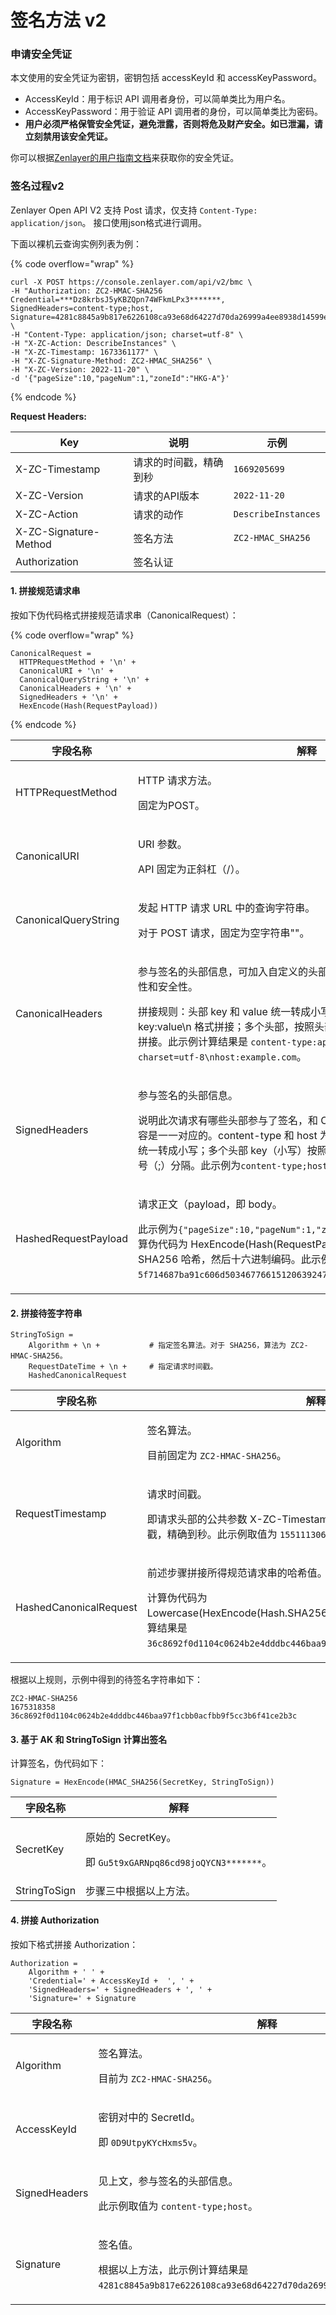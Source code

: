 # 签名方法 v2

### 申请安全凭证

本文使用的安全凭证为密钥，密钥包括 accessKeyId 和 accessKeyPassword。

* AccessKeyId：用于标识 API 调用者身份，可以简单类比为用户名。
* AccessKeyPassword：用于验证 API 调用者的身份，可以简单类比为密码。
* **用户必须严格保管安全凭证，避免泄露，否则将危及财产安全。如已泄漏，请立刻禁用该安全凭证。**

你可以根据[Zenlayer的用户指南文档](https://support.zenlayer.com/s/reference-page?language=en\_US\&article=Obtain-Use-Access-Key)来获取你的安全凭证。



### 签名过程v2

Zenlayer Open API V2 支持 Post 请求，仅支持 `Content-Type: application/json`。 接口使用json格式进行调用。

下面以裸机云查询实例列表为例：

{% code overflow="wrap" %}
```url
curl -X POST https://console.zenlayer.com/api/v2/bmc \
-H "Authorization: ZC2-HMAC-SHA256 Credential=***Dz8krbsJ5yKBZQpn74WFkmLPx3*******, SignedHeaders=content-type;host, Signature=4281c8845a9b817e6226108ca93e68d64227d70da26999a4ee8938d14599ea33" \
-H "Content-Type: application/json; charset=utf-8" \
-H "X-ZC-Action: DescribeInstances" \
-H "X-ZC-Timestamp: 1673361177" \
-H "X-ZC-Signature-Method: ZC2-HMAC_SHA256" \
-H "X-ZC-Version: 2022-11-20" \
-d '{"pageSize":10,"pageNum":1,"zoneId":"HKG-A"}'
```
{% endcode %}

**Request Headers:**

| **Key**               | **说明**      | **示例**              |
| --------------------- | ----------- | ------------------- |
| X-ZC-Timestamp        | 请求的时间戳，精确到秒 | `1669205699`        |
| X-ZC-Version          | 请求的API版本    | `2022-11-20`        |
| X-ZC-Action           | 请求的动作       | `DescribeInstances` |
| X-ZC-Signature-Method | 签名方法        | `ZC2-HMAC_SHA256`   |
| Authorization         | 签名认证        |                     |

#### 1. 拼接规范请求串

按如下伪代码格式拼接规范请求串（CanonicalRequest）：

{% code overflow="wrap" %}
```
CanonicalRequest = 
  HTTPRequestMethod + '\n' + 
  CanonicalURI + '\n' + 
  CanonicalQueryString + '\n' + 
  CanonicalHeaders + '\n' + 
  SignedHeaders + '\n' + 
  HexEncode(Hash(RequestPayload))
```
{% endcode %}

| 字段名称                 | 解释                                                                                                                                                                                                                                                                    |
| -------------------- | --------------------------------------------------------------------------------------------------------------------------------------------------------------------------------------------------------------------------------------------------------------------- |
| HTTPRequestMethod    | <p>HTTP 请求方法。</p><p>固定为POST。</p>                                                                                                                                                                                                                                      |
| CanonicalURI         | <p>URI 参数。</p><p>API 固定为正斜杠（/）。</p>                                                                                                                                                                                                                                   |
| CanonicalQueryString | <p>发起 HTTP 请求 URL 中的查询字符串。</p><p>对于 POST 请求，固定为空字符串""。</p>                                                                                                                                                                                                            |
| CanonicalHeaders     | <p>参与签名的头部信息，可加入自定义的头部参与签名以提高自身请求的唯一性和安全性。 </p><p>拼接规则：头部 key 和 value 统一转成小写，并去掉首尾空格，按照 key:value\n 格式拼接；多个头部，按照头部 key（小写）的 ASCII 升序进行拼接。此示例计算结果是 <code>content-type:application/json; charset=utf-8\nhost:example.com</code>。</p>                                    |
| SignedHeaders        | <p>参与签名的头部信息。</p><p>说明此次请求有哪些头部参与了签名，和 CanonicalHeaders 包含的头部内容是一一对应的。content-type 和 host 为必选头部。 拼接规则：头部 key 统一转成小写；多个头部 key（小写）按照 ASCII 升序进行拼接，并且以分号（;）分隔。此示例为<code>content-type;host</code>。</p>                                                                    |
| HashedRequestPayload | <p>请求正文（payload，即 body。</p><p>此示例为<code>{"pageSize":10,"pageNum":1,"zoneId":"HKG-A"}</code>）的哈希值，计算伪代码为 HexEncode(Hash(RequestPayload))，即对 HTTP 请求正文做 SHA256 哈希，然后十六进制编码。此示例的计算结果是 <code>5f714687ba91c606d503467766151206392474accd137ffea6dce2420b67c29a</code>。</p> |

#### 2. 拼接待签字符串

```
StringToSign =
    Algorithm + \n +           # 指定签名算法。对于 SHA256，算法为 ZC2-HMAC-SHA256。
    RequestDateTime + \n +     # 指定请求时间戳。
    HashedCanonicalRequest 
```

| 字段名称                   | 解释                                                                                                                                                                                 |
| ---------------------- | ---------------------------------------------------------------------------------------------------------------------------------------------------------------------------------- |
| Algorithm              | <p>签名算法。</p><p>目前固定为 <code>ZC2-HMAC-SHA256</code>。</p>                                                                                                                             |
| RequestTimestamp       | <p>请求时间戳。</p><p>即请求头部的公共参数 X-ZC-Timestamp 取值，取当前时间 UNIX 时间戳，精确到秒。此示例取值为 <code>1551113065</code>。</p>                                                                               |
| HashedCanonicalRequest | <p>前述步骤拼接所得规范请求串的哈希值。</p><p>计算伪代码为 Lowercase(HexEncode(Hash.SHA256(CanonicalRequest)))。此示例计算结果是 <code>36c8692f0d1104c0624b2e4dddbc446baa97f1cbb0acfbb9f5cc3b6f41ce2b3c</code>。</p> |

根据以上规则，示例中得到的待签名字符串如下：

```
ZC2-HMAC-SHA256
1675318358
36c8692f0d1104c0624b2e4dddbc446baa97f1cbb0acfbb9f5cc3b6f41ce2b3c
```

#### 3. 基于 AK 和 StringToSign 计算出签名

计算签名，伪代码如下：

```
Signature = HexEncode(HMAC_SHA256(SecretKey, StringToSign))
```

| 字段名称         | 解释                                                                           |
| ------------ | ---------------------------------------------------------------------------- |
| SecretKey    | <p>原始的 SecretKey。</p><p>即 <code>Gu5t9xGARNpq86cd98joQYCN3*******</code>。</p> |
| StringToSign | 步骤三中根据以上方法。                                                                  |

#### **4. 拼接 Authorization**

按如下格式拼接 Authorization：

```
Authorization =
    Algorithm + ' ' +
    'Credential=' + AccessKeyId +  ', ' +
    'SignedHeaders=' + SignedHeaders + ', ' +
    'Signature=' + Signature
```

| 字段名称          | 解释                                                                                                               |
| ------------- | ---------------------------------------------------------------------------------------------------------------- |
| Algorithm     | <p>签名算法。</p><p>目前为 <code>ZC2-HMAC-SHA256</code>。</p>                                                             |
| AccessKeyId   | <p>密钥对中的 SecretId。</p><p>即 <code>0D9UtpyKYcHxms5v</code>。</p>                                                    |
| SignedHeaders | <p>见上文，参与签名的头部信息。</p><p>此示例取值为 <code>content-type;host</code>。</p>                                               |
| Signature     | <p>签名值。</p><p>根据以上方法，此示例计算结果是 <code>4281c8845a9b817e6226108ca93e68d64227d70da26999a4ee8938d14599ea33</code>。</p> |

